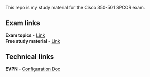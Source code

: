 This repo is my study material for the Cisco 350-501 SPCOR exam.

## Exam links
**Exam topics** - [Link](https://learningnetwork.cisco.com/s/spcor-exam-topics)  
**Free study material** - [Link](https://learningnetwork.cisco.com/s/learning-plan-detail-standard?ltui__urlRecordId=a1c3i000003OvP0AAK&ltui__urlRedirect=learning-plan-detail-standard)

## Technical links
**EVPN** - [Configuration Doc](https://www.cisco.com/c/en/us/td/docs/routers/asr9000/software/asr9k-r6-2/lxvpn/configuration/guide/b-l2vpn-cg-asr9000-62x/b-l2vpn-cg-asr9000-62x_chapter_01011.html?referring_site=RE&pos=2&page=https://www.cisco.com/c/en/us/products/collateral/routers/asr-9000-series-aggregation-services-routers/whitepaper_c11-731864.html)
